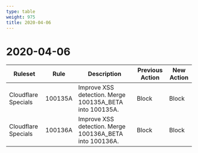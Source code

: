 ```yaml
---
type: table
weight: 975
title: 2020-04-06
---
```


# 2020-04-06

<TableWrap><table style="width: 100%">

<thead>
  <tr>
    <th>Ruleset</th>
    <th>Rule</th>
    <th>Description</th>
    <th>Previous Action</th>
    <th>New Action</th>
  </tr>
</thead>
<tbody>
  <tr>
    <td>Cloudflare Specials</td>
    <td>100135A</td>
    <td>Improve XSS detection. Merge 100135A_BETA into 100135A.</td>
    <td>Block</td>
    <td>Block</td>
  </tr>
  <tr>
    <td>Cloudflare Specials</td>
    <td>100136A</td>
    <td>Improve XSS detection. Merge 100136A_BETA into 100136A.</td>
    <td>Block</td>
    <td>Block</td>
  </tr>
</tbody>

</table></TableWrap>
